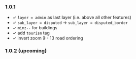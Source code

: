 ### 1.0.1 
* ✓ `layer = admin` as last layer (i.e. above all other features)
* ✓ `sub_layer = disputed` -> `sub_layer = disputed_border`
* ✓ `minz--` for buildings
* ✓ add `tourism` tag
* ✓ invert zoom 9 - 13 road ordering

### 1.0.2 (upcoming)


